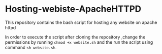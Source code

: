 # Hosting-webiste-ApacheHTTPD
This repository contains the bash script for hosting any website on apache httpd

In order to execute the script after cloning the repository ,change the permissions by running ```chmod +x website.sh``` and the run the script using command ```sh website.sh```.
